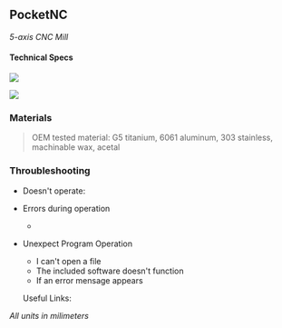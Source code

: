 ## PocketNC

*5-axis CNC Mill*

#### **Technical Specs**
  
  ![](https://i.imgur.com/SVo0N7K.png)

  ![](https://i.imgur.com/aErQApR.png)

  
### Materials

> OEM tested material: G5 titanium, 
6061 aluminum, 303 
stainless, machinable 
wax, acetal

### Throubleshooting

- Doesn't operate:

- Errors during operation
  
  - 

- Unexpect Program Operation
  
  - I can't open a file
  - The included software doesn't function
  - If an error mensage appears
  
  Useful Links:
  
  > 

_All units in milimeters_
